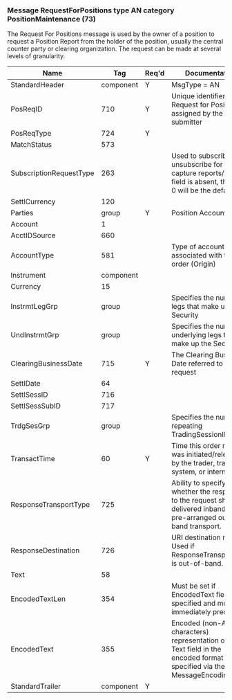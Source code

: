 ### Message RequestForPositions type AN category PositionMaintenance (73)

The Request For Positions message is used by the owner of a position to request a Position Report from the holder of the position, usually the central counter party or clearing organization. The request can be made at several levels of granularity.

| Name                    | Tag       | Req'd | Documentation                                                                                                                  |
|-------------------------|-----------|----------|-------------------------------------------------------------------------------------------------------------------------------|
| StandardHeader          | component |   Y   | MsgType = AN                                                                                                                   |
| PosReqID                | 710       |   Y   | Unique identifier for the Request for Positions as assigned by the submitter                                                   |
| PosReqType              | 724       |   Y   |                                                                                                                                |
| MatchStatus             | 573       |       |                                                                                                                                |
| SubscriptionRequestType | 263       |       | Used to subscribe / unsubscribe for trade capture reports/P/If the field is absent, the value 0 will be the default            |
| SettlCurrency           | 120       |       |                                                                                                                                |
| Parties                 | group     |   Y   | Position Account                                                                                                               |
| Account                 | 1         |       |                                                                                                                                |
| AcctIDSource            | 660       |       |                                                                                                                                |
| AccountType             | 581       |       | Type of account associated with the order (Origin)                                                                             |
| Instrument              | component |       |                                                                                                                                |
| Currency                | 15        |       |                                                                                                                                |
| InstrmtLegGrp           | group     |       | Specifies the number of legs that make up the Security                                                                         |
| UndInstrmtGrp           | group     |       | Specifies the number of underlying legs that make up the Security                                                              |
| ClearingBusinessDate    | 715       |   Y   | The Clearing Business Date referred to by this request                                                                         |
| SettlDate               | 64        |       |                                                                                                                                |
| SettlSessID             | 716       |       |                                                                                                                                |
| SettlSessSubID          | 717       |       |                                                                                                                                |
| TrdgSesGrp              | group     |       | Specifies the number of repeating TradingSessionIDs                                                                            |
| TransactTime            | 60        |   Y   | Time this order request was initiated/released by the trader, trading system, or intermediary.                                 |
| ResponseTransportType   | 725       |       | Ability to specify whether the response to the request should be delivered inband or via pre-arranged out-of-band transport.   |
| ResponseDestination     | 726       |       | URI destination name. Used if ResponseTransportType is out-of-band.                                                            |
| Text                    | 58        |       |                                                                                                                                |
| EncodedTextLen          | 354       |       | Must be set if EncodedText field is specified and must immediately precede it.                                                 |
| EncodedText             | 355       |       | Encoded (non-ASCII characters) representation of the Text field in the encoded format specified via the MessageEncoding field. |
| StandardTrailer         | component |   Y   |                                                                                                                                |

